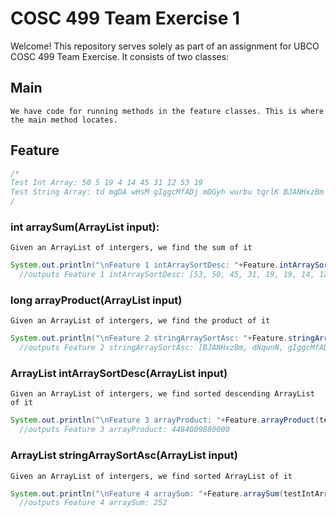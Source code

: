# COSC 499 Team Exercise 1

Welcome! This repository serves solely as part of an assignment for UBCO COSC 499 Team Exercise.
It consists of two classes:

  ## Main 
    We have code for running methods in the feature classes. This is where the main method locates.
  ## Feature 
```java
/*
Test Int Array: 50 5 19 4 14 45 31 12 53 19 
Test String Array: td mgDA wHsM gIggcMfADj mDGyh wurbu tgrlK BJANHxzBm prJkxAIr dNqwnN
/
```
  ### int arraySum(ArrayList<Integer> input):
    Given an ArrayList of intergers, we find the sum of it
```java
System.out.println("\nFeature 1 intArraySortDesc: "+Feature.intArraySortDesc(testIntArray));
  //outputs Feature 1 intArraySortDesc: [53, 50, 45, 31, 19, 19, 14, 12, 5, 4]
```
  ### long arrayProduct(ArrayList<Integer> input)
    Given an ArrayList of intergers, we find the product of it
```java
System.out.println("\nFeature 2 stringArraySortAsc: "+Feature.stringArraySortAsc(testStringArray)); 
  //outputs Feature 2 stringArraySortAsc: [BJANHxzBm, dNqwnN, gIggcMfADj, mDGyh, mgDA, prJkxAIr, td, tgrlK, wHsM, wurbu]
```
  ### ArrayList<Integer> intArraySortDesc(ArrayList<Integer> input)
    Given an ArrayList of intergers, we find sorted descending ArrayList of it
```java
System.out.println("\nFeature 3 arrayProduct: "+Feature.arrayProduct(testIntArray));    
  //outputs Feature 3 arrayProduct: 4484009880000
```
  ### ArrayList<String> stringArraySortAsc(ArrayList<String> input)
    Given an ArrayList of intergers, we find sorted ArrayList of it
```java
System.out.println("\nFeature 4 arraySum: "+Feature.arraySum(testIntArray));
  //outputs Feature 4 arraySum: 252
```
